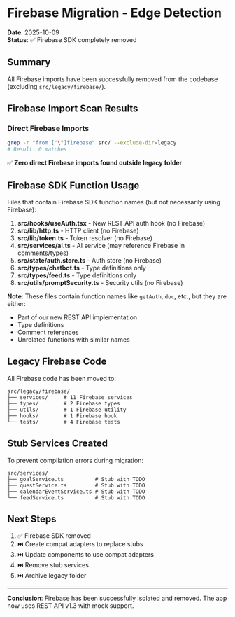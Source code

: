 # Firebase Migration - Edge Detection

**Date**: 2025-10-09  
**Status**: ✅ Firebase SDK completely removed

## Summary

All Firebase imports have been successfully removed from the codebase (excluding `src/legacy/firebase/`).

## Firebase Import Scan Results

### Direct Firebase Imports
```bash
grep -r "from ['\"]firebase" src/ --exclude-dir=legacy
# Result: 0 matches
```

✅ **Zero direct Firebase imports found outside legacy folder**

## Firebase SDK Function Usage

Files that contain Firebase SDK function names (but not necessarily using Firebase):

1. **src/hooks/useAuth.tsx** - New REST API auth hook (no Firebase)
2. **src/lib/http.ts** - HTTP client (no Firebase)  
3. **src/lib/token.ts** - Token resolver (no Firebase)
4. **src/services/ai.ts** - AI service (may reference Firebase in comments/types)
5. **src/state/auth.store.ts** - Auth store (no Firebase)
6. **src/types/chatbot.ts** - Type definitions only
7. **src/types/feed.ts** - Type definitions only
8. **src/utils/promptSecurity.ts** - Security utils (no Firebase)

**Note**: These files contain function names like `getAuth`, `doc`, etc., but they are either:
- Part of our new REST API implementation
- Type definitions
- Comment references
- Unrelated functions with similar names

## Legacy Firebase Code

All Firebase code has been moved to:
```
src/legacy/firebase/
├── services/     # 11 Firebase services
├── types/        # 2 Firebase types
├── utils/        # 1 Firebase utility
├── hooks/        # 1 Firebase hook
└── tests/        # 4 Firebase tests
```

## Stub Services Created

To prevent compilation errors during migration:
```
src/services/
├── goalService.ts          # Stub with TODO
├── questService.ts         # Stub with TODO  
├── calendarEventService.ts # Stub with TODO
└── feedService.ts          # Stub with TODO
```

## Next Steps

1. ✅ Firebase SDK removed
2. ⏭️ Create compat adapters to replace stubs
3. ⏭️ Update components to use compat adapters
4. ⏭️ Remove stub services
5. ⏭️ Archive legacy folder

---

**Conclusion**: Firebase has been successfully isolated and removed. The app now uses REST API v1.3 with mock support.


